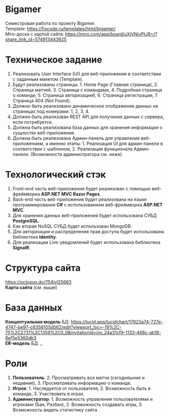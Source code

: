 # Bigamer
Семестровая работа по проекту Bigamer. \
Template: https://fixcode.ru/templates/html/bigamer/ \
Miro-доска с картой сайта: https://miro.com/app/board/uXjVNivPtJ8=/?share_link_id=574913443925 

 # Техническое задание
1. Реализовать User Interface (UI) для веб-приложения в соответствии с заданным макетом (Template).
2. Будут реализованы страницы: 1. Home Page (Главная страница), 2. Страница матчей, 3. Страница с командами, 4. Подробная страница о команде, 5. Страница авторизацииб, 6. Страница регистрации, 7. Страница 404 (Not Found).
3. Должно быть реализовано динамическое отображение данных на страницах под номерами: 1, 2, 3, 4.
4. Должен быть реализован REST API для получения данных с сервера, если потребуется.
5. Должна быть реализована база данных для хранения информации о сущностях веб-приложения.
6. Должна быть реализована Админ-панель для управления веб-приложением, а именно этапы: 1. Реализация UI для админ-панели в соответствии с шаблоном, 2. Реализация функционала Админ-панели. (Возможности администратора см. ниже) 

# Технологический стэк
1. Front-end часть веб-приложения будет реализован с помощью веб-фреймворка __ASP.NET MVC Razor Pages__.
2. Back-end часть веб-приложения будет реализована на языке программирования __C#__ с использованием веб-фреймворка __ASP.NET MVC__.
3. Для хранения данных веб-приложения будет использована СУБД __PostgreSQL__.
4. Как вторая NoSQL СУБД будет использован MongoDB.
5. Для авторизации и распределения прав доступа будет использована библиотека __Identity__.
6. Для реализации Live-уведомлений будет использована библиотека __SignalR__.

# Структура сайта
https://octopus.do/754jvl25663 \
__Карта сайта__ (см. выше)

# База данных
__Концептуальная модель__ БД: https://lucid.app/lucidchart/17923a74-727e-4747-be97-c6358105d562/edit?viewport_loc=-19%2C-75%2C2731%2C1359%2C0_0&invitationId=inv_24a31cf9-1133-468c-ab16-6ef5e5360db3 \
__ER-модель__ БД: _

# Роли
1. __Пользователь__: 2. Просматривать все матчи (сегодняшние и недавние), 3. Просматривать информацию о команде.
2. __Игрок__: 1. Наследуется от пользователя, 2. Возможность быть в команде, 3. Участвовать в играх.
3. __Администратор__: 1. Возможность управления пользователями и игроками (Бан, Разбан), 2. Возможность создавать игры, 3. Возможность видеть статистику сайта
